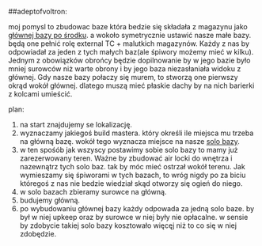##adeptofvoltron:

 moj pomysl to zbudowac baze która bedzie się składała z magazynu jako [głównej bazy po środku](glowny_magazyn.md). a wokoło symetrycznie ustawić nasze małe bazy. będą one pełnić rolę external TC + malutkich magazynów. Każdy z nas by odpowiadał za jeden z tych małych baz(ale śpiwory możemy mieć w kilku). Jednym z obowiązków obrońcy będzie dopilnowanie by w jego bazie było mniej surowców niż warte obrony i by jego baza niezasłaniała widoku z głównej.
 Gdy nasze bazy połaczy się murem, to stworzą one pierwszy okrąd wokół głównej. dlatego muszą mieć płaskie dachy by na nich barierki z kolcami umieścić.    
 
 
plan:
1) na start znajdujemy se lokalizację.
2) wyznaczamy jakiegoś build mastera. który określi ile miejsca mu trzeba na główną bazę. wokół tego wyznacza miejsce na nasze [solo bazy](solo_bazy.md). 
3) w ten spośób jak wszyscy postawimy sobie solo bazy to mamy już zarezerwowany teren. Ważne by zbudować air locki do wnętrza i nazewnątrz tych solo baz. tak by móc mieć ostrzał wokół terenu. Jak wymieszamy się śpiworami w tych bazach, to wróg nigdy po za biciu któregoś z nas nie bedzie wiedział skąd otworzy się ogień do niego.
4) w solo bazach zbieramy surowce na główną. 
5) budujemy główną.
6) po wybudowaniu głównej bazy każdy odpowada za jedną solo baze. by był w niej upkeep oraz by surowce w niej były  nie opłacalne. w sensie by zdobycie takiej solo bazy kosztowało więcęj niż to co się w niej zdobędzie.